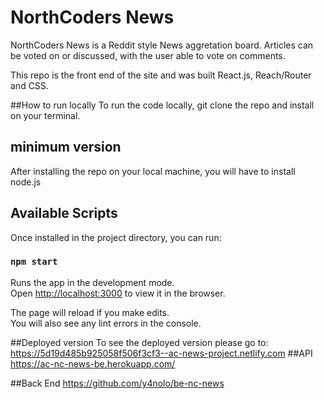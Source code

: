 # NorthCoders News

NorthCoders News is a Reddit style News aggretation board.
Articles can be voted on or discussed, with the user able to vote on comments.

This repo is the front end of the site and was built React.js, Reach/Router and CSS.

##How to run locally
To run the code locally, git clone the repo and install on your terminal.

## minimum version

After installing the repo on your local machine, you will have to install node.js

## Available Scripts

Once installed in the project directory, you can run:

### `npm start`

Runs the app in the development mode.<br>
Open [http://localhost:3000](http://localhost:3000) to view it in the browser.

The page will reload if you make edits.<br>
You will also see any lint errors in the console.

##Deployed version
To see the deployed version please go to:
https://5d19d485b925058f506f3cf3--ac-news-project.netlify.com
##API
https://ac-nc-news-be.herokuapp.com/

##Back End
https://github.com/y4nolo/be-nc-news
